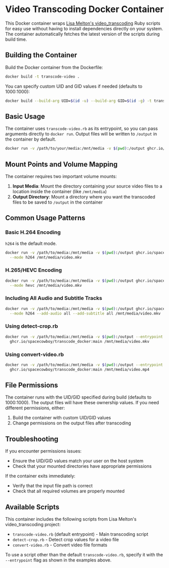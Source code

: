 # Video Transcoding Docker Container

This Docker container wraps [Lisa Melton's video_transcoding](https://github.com/lisamelton/video_transcoding) Ruby scripts for easy use without having to install dependencies directly on your system. The container automatically fetches the latest version of the scripts during build time.

## Building the Container

Build the Docker container from the Dockerfile:

```bash
docker build -t transcode-video .
```

You can specify custom UID and GID values if needed (defaults to 1000:1000):

```bash
docker build --build-arg UID=$(id -u) --build-arg GID=$(id -g) -t transcode-video .
```

## Basic Usage

The container uses `transcode-video.rb` as its entrypoint, so you can pass arguments directly to `docker run`. Output files will be written to `/output` in the container by default.

```bash
docker run -v /path/to/your/media:/mnt/media -v $(pwd):/output ghcr.io/spacecowboy/transcode_docker:main [OPTIONS] /mnt/media/video.mkv
```

## Mount Points and Volume Mapping

The container requires two important volume mounts:

1. **Input Media**: Mount the directory containing your source video files to a location inside the container (like `/mnt/media`)
2. **Output Directory**: Mount a directory where you want the transcoded files to be saved to `/output` in the container

## Common Usage Patterns

### Basic H.264 Encoding

`h264` is the default mode.

```bash
docker run -v /path/to/media:/mnt/media -v $(pwd):/output ghcr.io/spacecowboy/transcode_docker:main \
  --mode h264 /mnt/media/video.mkv
```

### H.265/HEVC Encoding

```bash
docker run -v /path/to/media:/mnt/media -v $(pwd):/output ghcr.io/spacecowboy/transcode_docker:main \
  --mode hevc /mnt/media/video.mkv
```

### Including All Audio and Subtitle Tracks

```bash
docker run -v /path/to/media:/mnt/media -v $(pwd):/output ghcr.io/spacecowboy/transcode_docker:main \
  --mode h264 --add-audio all --add-subtitle all /mnt/media/video.mkv
```


### Using detect-crop.rb

```bash
docker run -v /path/to/media:/mnt/media -v $(pwd):/output --entrypoint /app/detect-crop.rb \
  ghcr.io/spacecowboy/transcode_docker:main /mnt/media/video.mkv
```

### Using convert-video.rb

```bash
docker run -v /path/to/media:/mnt/media -v $(pwd):/output --entrypoint /app/convert-video.rb \
  ghcr.io/spacecowboy/transcode_docker:main /mnt/media/video.mp4
```

## File Permissions

The container runs with the UID/GID specified during build (defaults to 1000:1000). The output files will have these ownership values. If you need different permissions, either:

1. Build the container with custom UID/GID values
2. Change permissions on the output files after transcoding

## Troubleshooting

If you encounter permissions issues:
- Ensure the UID/GID values match your user on the host system
- Check that your mounted directories have appropriate permissions

If the container exits immediately:
- Verify that the input file path is correct
- Check that all required volumes are properly mounted

## Available Scripts

This container includes the following scripts from Lisa Melton's video_transcoding project:

- `transcode-video.rb` (default entrypoint) - Main transcoding script
- `detect-crop.rb` - Detect crop values for a video file
- `convert-video.rb` - Convert video file formats

To use a script other than the default `transcode-video.rb`, specify it with the `--entrypoint` flag as shown in the examples above.
